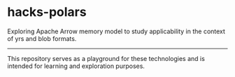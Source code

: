 # hacks-polars
Exploring Apache Arrow memory model to study applicability in the context of yrs and blob formats.

---
This repository serves as a playground for these technologies and is intended for learning and exploration purposes.

